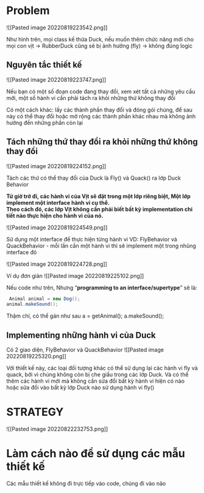 # Problem 
![[Pasted image 20220819223542.png]]

Như hình trên, mọi class kế thừa Duck, nếu muốn thêm chức năng mới cho mọi con vịt -> RubberDuck cũng sẽ bị ảnh hưởng (fly) -> không đúng logic 


## Nguyên tắc thiết kế 
![[Pasted image 20220819223747.png]]

Nếu bạn có một số đoạn code đang thay đổi, xem xét tất cả những yêu cầu mới, một số hành vi cần phải tách ra khỏi những thứ không thay đổi 

Có một cách khác: lấy các thành phần thay đổi và đóng gói chúng, để sau này có thể thay đổi hoặc mở rộng các thành phần khác nhau mà không ảnh hưởng đến những phần còn lại 

## Tách những thứ thay đổi ra khỏi những thứ không thay đổi 
![[Pasted image 20220819224152.png]]

Tách các thứ có thể thay đổi của Duck là Fly() và Quack() ra lớp Duck Behavior

**Từ giờ trở đi, các hành vi của Vịt sẽ đặt trong một lớp riêng biệt, Một lớp implement một interface hành vi cụ thể.  
Theo cách đó, các lớp Vịt không cần phải biết bất kỳ implementation chi tiết nào thực hiện cho hành vi của nó.**

![[Pasted image 20220819224549.png]]

Sử dụng một interface để thực hiện từng hành vi
VD: FlyBehavior và QuackBehavior - mỗi lần cần một hành vi thì sẽ implement một trong nhũng interface đó 

![[Pasted image 20220819224728.png]]



Ví dụ đơn giản 
![[Pasted image 20220819225102.png]]

Nếu code như trên, 
Nhưng “**programming to an interface/supertype**” sẽ là:

```java
 Animal animal = new Dog();  
animal.makeSound();
```
Thậm chí, có thể gán như sau 
a = getAnimal();
a.makeSound();

## Implementing những hành vi của Duck 
Có 2 giao diện, FlyBehavior và QuackBehavior 
![[Pasted image 20220819225320.png]]

Với thiết kế này, các loại đối tượng khác có thể sử dụng lại các hành vi fly và quack, bởi vì chúng không còn bị che giấu trong các lớp Duck. Và có thể thêm các hành vi mới mà không cần sửa đổi bất kỳ hành vi hiện có nào hoặc sửa đổi vào bất kỳ lớp Duck nào sử dụng hành vi fly()


# STRATEGY
![[Pasted image 20220822232753.png]]


# Làm cách nào để sử dụng các mẫu thiết kế 
Các mẫu thiết kế không đi trực tiếp vào code, chúng đi vào não 